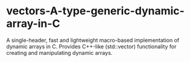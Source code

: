 # vectors-A-type-generic-dynamic-array-in-C
A single-header, fast and lightweight macro-based implementation of dynamic arrays in C. Provides C++-like (std::vector) functionality for creating and manipulating dynamic arrays.
